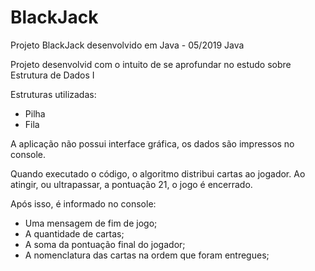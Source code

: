 # BlackJack
Projeto BlackJack desenvolvido em Java - 05/2019
Java

Projeto desenvolvid com o intuito de se aprofundar no estudo sobre Estrutura de Dados I

Estruturas utilizadas:
- Pilha
- Fila

A aplicação não possui interface gráfica, os dados são impressos no console.

Quando executado o código, o algoritmo distribui cartas ao jogador.
Ao atingir, ou ultrapassar, a pontuação 21, o jogo é encerrado.

Após isso, é informado no console:
- Uma mensagem de fim de jogo;
- A quantidade de cartas;
- A soma da pontuação final do jogador;
- A nomenclatura das cartas na ordem que foram entregues;
